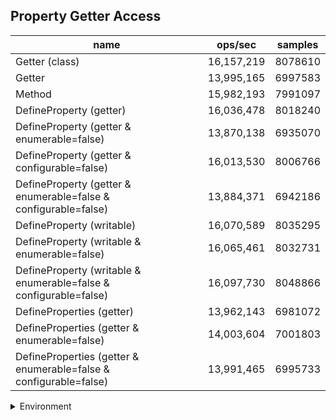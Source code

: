 ## Property Getter Access

|name|ops/sec|samples|
|-|-|-|
|Getter (class)|16,157,219|8078610|
|Getter|13,995,165|6997583|
|Method|15,982,193|7991097|
|DefineProperty (getter)|16,036,478|8018240|
|DefineProperty (getter & enumerable=false)|13,870,138|6935070|
|DefineProperty (getter & configurable=false)|16,013,530|8006766|
|DefineProperty (getter & enumerable=false & configurable=false)|13,884,371|6942186|
|DefineProperty (writable)|16,070,589|8035295|
|DefineProperty (writable & enumerable=false)|16,065,461|8032731|
|DefineProperty (writable & enumerable=false & configurable=false)|16,097,730|8048866|
|DefineProperties (getter)|13,962,143|6981072|
|DefineProperties (getter & enumerable=false)|14,003,604|7001803|
|DefineProperties (getter & enumerable=false & configurable=false)|13,991,465|6995733|


<details>
<summary>Environment</summary>

* __Machine:__ linux x64 | 4 vCPUs | 15.2GB Mem
* __Run:__ Mon Jun 24 2024 00:40:38 GMT+0000 (Coordinated Universal Time)
</details>

<!--
{"environment":{"platform":"linux","arch":"x64","cpus":4,"totalMemory":15.245216369628906},"benchmarks":[{"name":"Getter (class)","opsSec":16157219.676880302,"samples":8078610},{"name":"Getter","opsSec":13995165.356243458,"samples":6997583},{"name":"Method","opsSec":15982193.104989672,"samples":7991097},{"name":"DefineProperty (getter)","opsSec":16036478.107823057,"samples":8018240},{"name":"DefineProperty (getter & enumerable=false)","opsSec":13870138.141382998,"samples":6935070},{"name":"DefineProperty (getter & configurable=false)","opsSec":16013530.366640672,"samples":8006766},{"name":"DefineProperty (getter & enumerable=false & configurable=false)","opsSec":13884371.278002348,"samples":6942186},{"name":"DefineProperty (writable)","opsSec":16070589.26075054,"samples":8035295},{"name":"DefineProperty (writable & enumerable=false)","opsSec":16065461.004010279,"samples":8032731},{"name":"DefineProperty (writable & enumerable=false & configurable=false)","opsSec":16097730.422881255,"samples":8048866},{"name":"DefineProperties (getter)","opsSec":13962143.720461817,"samples":6981072},{"name":"DefineProperties (getter & enumerable=false)","opsSec":14003604.515445225,"samples":7001803},{"name":"DefineProperties (getter & enumerable=false & configurable=false)","opsSec":13991465.216528788,"samples":6995733}]}-->
